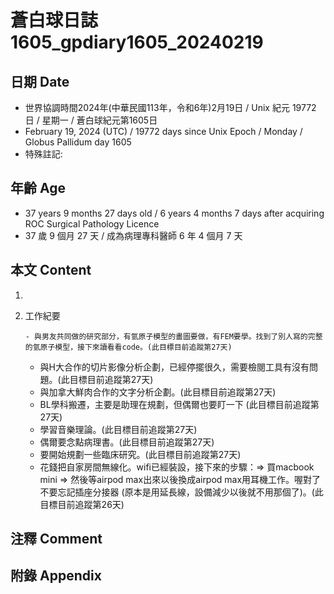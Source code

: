 [_metadata_:encoding]: - "utf-8"
[_metadata_:language]: - "zh-Hant-TW"
[_metadata_:fileformat]: - "markdown"
[_metadata_:MIME_type]: - "text/plain"
[_metadata_:markdown_version]: - "commonmark version 0.30"
[_metadata_:markdown_spec]: - "https://spec.commonmark.org/0.30/"

# 蒼白球日誌1605_gpdiary1605_20240219 #

## 日期 Date ##

* 世界協調時間2024年(中華民國113年，令和6年)2月19日 / Unix 紀元 19772 日 / 星期一 / 蒼白球紀元第1605日
* February 19, 2024 (UTC) / 19772 days since Unix Epoch / Monday / Globus Pallidum day 1605
* 特殊註記:

## 年齡 Age ##

* 37 years 9 months 27 days old / 6 years 4 months 7 days after acquiring ROC Surgical Pathology Licence
* 37 歲 9 個月 27 天 / 成為病理專科醫師 6 年 4 個月 7 天

## 本文 Content ##

1. 

    
2. 工作紀要

       - 與男友共同做的研究部分，有氫原子模型的畫圖要做，有FEM要學。找到了別人寫的完整的氫原子模型，接下來讀看看code。(此目標目前追蹤第27天)
   - 與H大合作的切片影像分析企劃，已經停擺很久，需要檢閱工具有沒有問題。(此目標目前追蹤第27天)
   - 與加拿大鮮肉合作的文字分析企劃。(此目標目前追蹤第27天)
   - BL學科搬遷，主要是助理在規劃，但偶爾也要盯一下 (此目標目前追蹤第27天)
   - 學習音樂理論。(此目標目前追蹤第27天)
   - 偶爾要念點病理書。(此目標目前追蹤第27天)
   - 要開始規劃一些臨床研究。(此目標目前追蹤第27天)
   - 花錢把自家房間無線化。wifi已經裝設，接下來的步驟：=> 買macbook mini => 然後等airpod max出來以後換成airpod max用耳機工作。喔對了不要忘記插座分接器 (原本是用延長線，設備減少以後就不用那個了)。(此目標目前追蹤第26天)


## 注釋 Comment ##


## 附錄 Appendix ##

